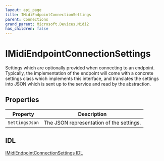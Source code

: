 ```yaml
---
layout: api_page
title: IMidiEndpointConnectionSettings
parent: Connections
grand_parent: Microsoft.Devices.Midi2
has_children: false
---
```


# IMidiEndpointConnectionSettings

Settings which are optionally provided when connecting to an endpoint. Typically, the implementation of the endpoint will come with a concrete settings class which implements this interface, and translates the settings into JSON which is sent up to the service and read by the abstraction.

## Properties

| Property | Description |
| -------- | ----------- |
| `SettingsJson` | The JSON representation of the settings. |

## IDL

[IMidiEndpointConnectionSettings IDL](https://github.com/microsoft/MIDI/blob/main/src/api/Client/Midi2Client/IMidiEndpointConnectionSettings.idl)

